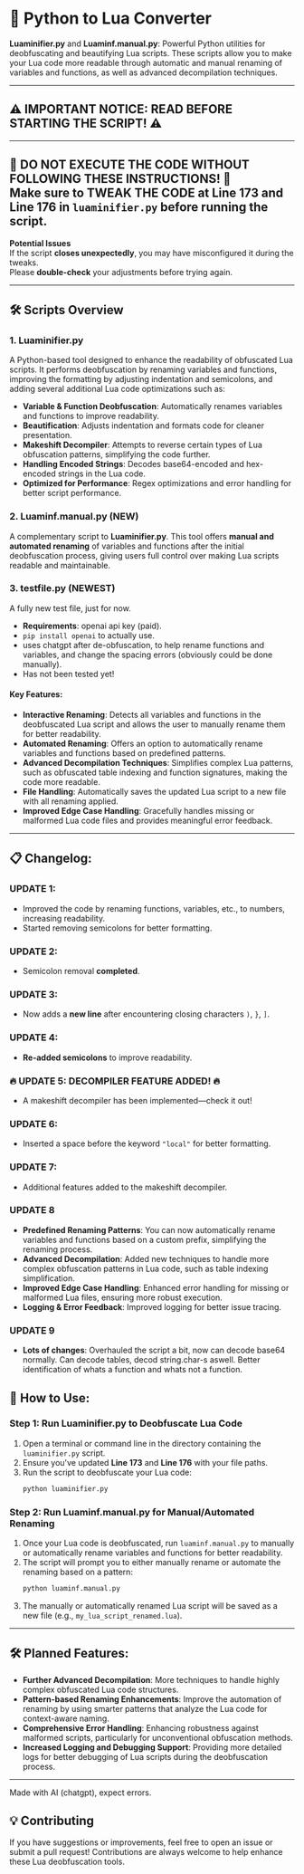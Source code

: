 # 🐍 Python to Lua Converter

**Luaminifier.py** and **Luaminf.manual.py**: Powerful Python utilities for deobfuscating and beautifying Lua scripts. These scripts allow you to make your Lua code more readable through automatic and manual renaming of variables and functions, as well as advanced decompilation techniques.

---

## ⚠️ IMPORTANT NOTICE: READ BEFORE STARTING THE SCRIPT! ⚠️
------------------------------------------------------------
🚨 **DO NOT EXECUTE THE CODE WITHOUT FOLLOWING THESE INSTRUCTIONS!** 🚨  
Make sure to **TWEAK THE CODE** at **Line 173** and **Line 176** in `luaminifier.py` before running the script.  
------------------------------------------------------------  

**Potential Issues**  
If the script **closes unexpectedly**, you may have misconfigured it during the tweaks.  
Please **double-check** your adjustments before trying again.

---

## 🛠️ **Scripts Overview**

### 1. **Luaminifier.py**
A Python-based tool designed to enhance the readability of obfuscated Lua scripts. It performs deobfuscation by renaming variables and functions, improving the formatting by adjusting indentation and semicolons, and adding several additional Lua code optimizations such as:

- **Variable & Function Deobfuscation**: Automatically renames variables and functions to improve readability.
- **Beautification**: Adjusts indentation and formats code for cleaner presentation.
- **Makeshift Decompiler**: Attempts to reverse certain types of Lua obfuscation patterns, simplifying the code further.
- **Handling Encoded Strings**: Decodes base64-encoded and hex-encoded strings in the Lua code.
- **Optimized for Performance**: Regex optimizations and error handling for better script performance.

### 2. **Luaminf.manual.py** (NEW)
A complementary script to **Luaminifier.py**. This tool offers **manual and automated renaming** of variables and functions after the initial deobfuscation process, giving users full control over making Lua scripts readable and maintainable.


### 3. **testfile.py** (NEWEST)
A fully new test file, just for now. 
- **Requirements**: openai api key (paid).
- `pip install openai` to actually use.
- uses chatgpt after de-obfuscation, to help rename functions and variables, and change the spacing errors (obviously could be done manually).
- Has not been tested yet!

  
#### Key Features:
- **Interactive Renaming**: Detects all variables and functions in the deobfuscated Lua script and allows the user to manually rename them for better readability.
- **Automated Renaming**: Offers an option to automatically rename variables and functions based on predefined patterns.
- **Advanced Decompilation Techniques**: Simplifies complex Lua patterns, such as obfuscated table indexing and function signatures, making the code more readable.
- **File Handling**: Automatically saves the updated Lua script to a new file with all renaming applied.
- **Improved Edge Case Handling**: Gracefully handles missing or malformed Lua code files and provides meaningful error feedback.

---

## 📋 **Changelog**:

### **UPDATE 1**:  
- Improved the code by renaming functions, variables, etc., to numbers, increasing readability.  
- Started removing semicolons for better formatting.  

### **UPDATE 2**:  
- Semicolon removal **completed**.  

### **UPDATE 3**:  
- Now adds a **new line** after encountering closing characters `)`, `}`, `]`.

### **UPDATE 4**:  
- **Re-added semicolons** to improve readability.

### 🔥 **UPDATE 5: DECOMPILER FEATURE ADDED!** 🔥  
- A makeshift decompiler has been implemented—check it out!

### **UPDATE 6**:  
- Inserted a space before the keyword `"local"` for better formatting.

### **UPDATE 7**:  
- Additional features added to the makeshift decompiler.

###  **UPDATE 8**   
- **Predefined Renaming Patterns**: You can now automatically rename variables and functions based on a custom prefix, simplifying the renaming process.
- **Advanced Decompilation**: Added new techniques to handle more complex obfuscation patterns in Lua code, such as table indexing simplification.
- **Improved Edge Case Handling**: Enhanced error handling for missing or malformed Lua files, ensuring more robust execution.
- **Logging & Error Feedback**: Improved logging for better issue tracing.

### **UPDATE 9**
- **Lots of changes**: Overhauled the script a bit, now can decode base64 normally. Can decode tables, decod string.char-s aswell. Better identification of whats a function and whats not a function.

## 🚀 **How to Use**:

### Step 1: Run **Luaminifier.py** to Deobfuscate Lua Code
1. Open a terminal or command line in the directory containing the `luaminifier.py` script.
2. Ensure you've updated **Line 173** and **Line 176** with your file paths.
3. Run the script to deobfuscate your Lua code:
    ```bash
    python luaminifier.py
    ```

### Step 2: Run **Luaminf.manual.py** for Manual/Automated Renaming
1. Once your Lua code is deobfuscated, run `luaminf.manual.py` to manually or automatically rename variables and functions for better readability.
2. The script will prompt you to either manually rename or automate the renaming based on a pattern:
    ```bash
    python luaminf.manual.py
    ```
3. The manually or automatically renamed Lua script will be saved as a new file (e.g., `my_lua_script_renamed.lua`).

---

## 🛠️ **Planned Features**:
- **Further Advanced Decompilation**: More techniques to handle highly complex obfuscated Lua code structures.
- **Pattern-based Renaming Enhancements**: Improve the automation of renaming by using smarter patterns that analyze the Lua code for context-aware naming.
- **Comprehensive Error Handling**: Enhancing robustness against malformed scripts, particularly for unconventional obfuscation methods.
- **Increased Logging and Debugging Support**: Providing more detailed logs for better debugging of Lua scripts during the deobfuscation process.

---

Made with AI (chatgpt), expect errors.

## 💡 **Contributing**
If you have suggestions or improvements, feel free to open an issue or submit a pull request! Contributions are always welcome to help enhance these Lua deobfuscation tools.
